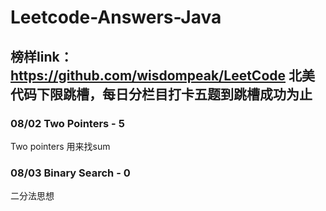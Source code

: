 # Leetcode-Answers-Java

## 榜样link： https://github.com/wisdompeak/LeetCode 北美代码下限跳槽，每日分栏目打卡五题到跳槽成功为止

### 08/02 Two Pointers - 5
Two pointers 用来找sum
### 08/03 Binary Search - 0
二分法思想

